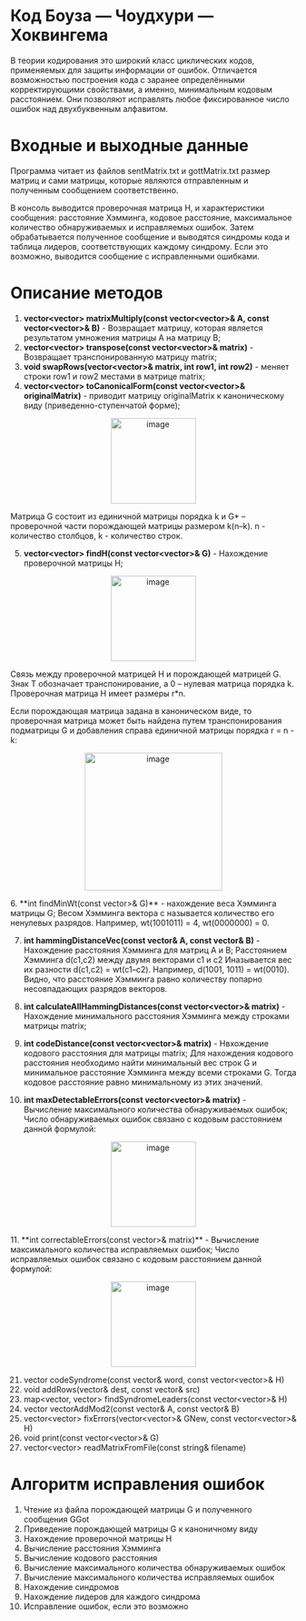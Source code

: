 # Код Боуза — Чоудхури — Хоквингема
В теории кодирования это широкий класс циклических кодов, применяемых для защиты информации от ошибок. Отличается возможностью построения кода с заранее определёнными корректирующими свойствами, а именно, минимальным кодовым расстоянием. Они позволяют исправлять любое фиксированное число ошибок над двухбуквенным алфавитом.
# Входные и выходные данные
Программа читает из файлов sentMatrix.txt и gottMatrix.txt размер матриц и сами матрицы, которые являются отправленным и полученным сообщением соответственно. 

В консоль выводится проверочная матрица H, и характеристики сообщения: расстояние Хэмминга, кодовое расстояние, максимальное количество обнаруживаемых и исправляемых ошибок.
Затем обрабатывается полученное сообщение и выводятся синдромы кода и таблица лидеров, соответствующих каждому синдрому.
Если это возможно, выводится сообщение с исправленными ошибками.

# Описание методов 
1. **vector<vector<int>> matrixMultiply(const vector<vector<int>>& A, const vector<vector<int>>& B)** - Возвращает матрицу, которая является результатом умножения матрицы A на матрицу B;
2. **vector<vector<int>> transpose(const vector<vector<int>>& matrix)** - Возвращает транспонированную матрицу matrix;
3. **void swapRows(vector<vector<int>>& matrix, int row1, int row2)** - меняет строки row1 и row2 местами в матрице matrix;
4. **vector<vector<int>> toCanonicalForm(const vector<vector<int>>& originalMatrix)** - приводит матрицу originalMatrix к каноническому виду (приведенно-ступенчатой форме);
<p align="center">
<img width="150" alt="image" src="https://github.com/user-attachments/assets/474e72da-bb5f-4dec-9253-9beddb7becbb" />
</p>

   Матрица G состоит из единичной матрицы порядка k и G* – проверочной части порождающей матрицы размером k(n–k).
   n - количество столбцов, k - количество строк.

5. **vector<vector<int>> findH(const vector<vector<int>>& G)** - Нахождение проверочной матрицы H;

<p align="center">
<img width="150" alt="image" src="https://github.com/user-attachments/assets/d6dd2652-1817-440e-a70d-e4d4be3fd89e" />
</p>

   Связь между проверочной матрицей H и порождающей матрицей G. Знак T обозначает транспонирование, а 0 – нулевая матрица порядка k.
   Проверочная матрица H имеет размеры r*n.

   Если порождающая матрица задана в каноническом виде, то проверочная матрица может быть найдена путем транспонирования подматрицы G и добавления справа единичной матрицы порядка r = n - k:
<p align="center">
<img width="242" alt="image" src="https://github.com/user-attachments/assets/b00f9a5a-bb29-4d09-8742-70648e29b813" />
</p>
   6. **int findMinWt(const vector<vector<int>>& G)** - нахождение веса Хэмминга матрицы G;
   Весом Хэмминга вектора c называется количество его ненулевых разрядов. Например, wt(1001011) = 4, wt(0000000) = 0.
   
7. **int hammingDistanceVec(const vector<int>& A, const vector<int>& B)** - Нахождение расстояния Хэмминга для матриц A и B;
    Расстоянием Хэмминга d(c1,c2) между двумя векторами c1 и c2 Иназывается вес их разности d(c1,c2) = wt(c1–c2). Например, d(1001, 1011) = wt(0010).
    Видно, что расстояние Хэмминга равно количеству попарно несовпадающих разрядов векторов.
    
8. **int calculateAllHammingDistances(const vector<vector<int>>& matrix)** - Нахождение минимального расстояния Хэмминга между строками матрицы matrix;
   
9. **int codeDistance(const vector<vector<int>>& matrix)** - Нвхождение кодового расстояния для матрицы matrix;
    Для нахождения кодового расстояния необходимо найти минимальный вес строк G и минимальное расстояние Хэмминга между всеми строками G. Тогда кодовое расстояние равно минимальному из этих значений.
10. **int maxDetectableErrors(const vector<vector<int>>& matrix)** - Вычисление максимального количества обнаруживаемых ошибок;
   Число обнаруживаемых ошибок связано с кодовым расстоянием данной формулой:
   <p align="center">
<img width="150" alt="image" src="https://github.com/user-attachments/assets/8e0e455a-eeb7-4f45-8ffc-83cb984e2c82" />
</p>
11. **int correctableErrors(const vector<vector<int>>& matrix)** - Вычисление максимального количества исправляемых ошибок;
   Число исправляемых ошибок связано с кодовым расстоянием данной формулой:
<p align="center">
<img width="150" alt="image" src="https://github.com/user-attachments/assets/3bd90ede-b233-4732-bd01-04b1f206a617" />
</p>

21. vector<int> codeSyndrome(const vector<int>& word, const vector<vector<int>>& H)
22. void addRows(vector<int>& dest, const vector<int>& src)
23. map<vector<int>, vector<int>> findSyndromeLeaders(const vector<vector<int>>& H)
24. vector<int> vectorAddMod2(const vector<int>& A, const vector<int>& B)
25. vector<vector<int>> fixErrors(vector<vector<int>>& GNew, const vector<vector<int>>& H)
26. void print(const vector<vector<int>>& G)
27. vector<vector<int>> readMatrixFromFile(const string& filename)

# Алгоритм исправления ошибок 
   1. Чтение из файла порождающей матрицы G и полученного сообщения GGot
   2. Приведение порождающей матрицы G к каноничному виду
   3. Нахождение проверочной матрицы H
   4. Вычисление расстояния Хэмминга
   5. Вычисление кодового расстояния
   6. Вычисление максимального количества обнаруживаемых ошибок
   7. Вычисление максимального количества исправляемых ошибок
   8. Нахождение синдромов
   9. Нахождение лидеров для каждого синдрома 
   10. Исправление ошибок, если это возможно


